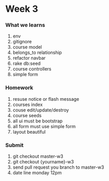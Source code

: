 # Week 3
### What we learns
1. env
2. gitignore
3. course model
4. belongs_to relationship
5. refactor navbar
6. rake db:seed
7. course controllers
8. simple form

### Homework
1. resuse notice or flash message
2. courses index
3. couse edit/update/destroy
4. course seeds
5. all ui must be bootstrap
6. all form must use simple form
7. layout beautiful

### Submit

1. git checkout master-w3
2. git checkout {yourname}-w3
3. send pull request you branch to master-w3
4. date line monday 12pm
